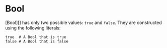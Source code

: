 # Bool

[Bool][] has only two possible values: `true` and `false`. They are constructed using the following literals:


```crystal
true  # A Bool that is true
false # A Bool that is false
```

